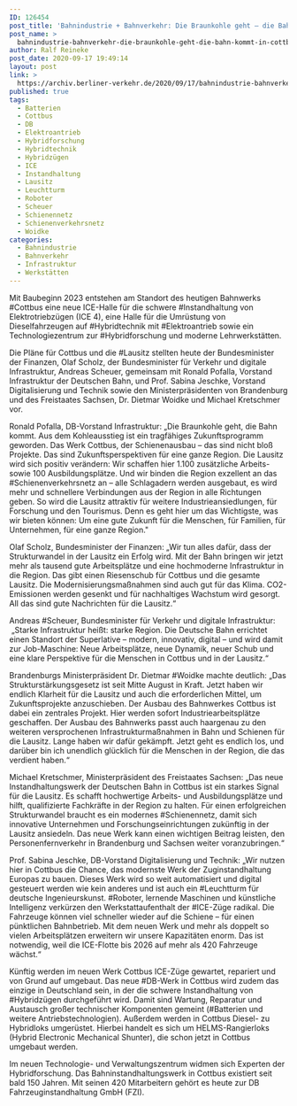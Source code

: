 ```yaml
---
ID: 126454
post_title: 'Bahnindustrie + Bahnverkehr: Die Braunkohle geht – die Bahn kommt: In Cottbus entsteht Europas modernstes Bahnwerk, aus DB'
post_name: >
  bahnindustrie-bahnverkehr-die-braunkohle-geht-die-bahn-kommt-in-cottbus-entsteht-europas-modernstes-bahnwerk-aus-db
author: Ralf Reineke
post_date: 2020-09-17 19:49:14
layout: post
link: >
  https://archiv.berliner-verkehr.de/2020/09/17/bahnindustrie-bahnverkehr-die-braunkohle-geht-die-bahn-kommt-in-cottbus-entsteht-europas-modernstes-bahnwerk-aus-db/
published: true
tags:
  - Batterien
  - Cottbus
  - DB
  - Elektroantrieb
  - Hybridforschung
  - Hybridtechnik
  - Hybridzügen
  - ICE
  - Instandhaltung
  - Lausitz
  - Leuchtturm
  - Roboter
  - Scheuer
  - Schienennetz
  - Schienenverkehrsnetz
  - Woidke
categories:
  - Bahnindustrie
  - Bahnverkehr
  - Infrastruktur
  - Werkstätten
---
```

Mit Baubeginn 2023 entstehen am Standort des heutigen Bahnwerks #Cottbus eine neue ICE-Halle für die schwere #Instandhaltung von Elektrotriebzügen (ICE 4), eine Halle für die Umrüstung von Dieselfahrzeugen auf #Hybridtechnik mit #Elektroantrieb sowie ein Technologiezentrum zur #Hybridforschung und moderne Lehrwerkstätten.

Die Pläne für Cottbus und die #Lausitz stellten heute der Bundesminister der Finanzen, Olaf Scholz, der Bundesminister für Verkehr und digitale Infrastruktur, Andreas Scheuer, gemeinsam mit Ronald Pofalla, Vorstand Infrastruktur der Deutschen Bahn, und Prof. Sabina Jeschke, Vorstand Digitalisierung und Technik sowie den Ministerpräsidenten von Brandenburg und des Freistaates Sachsen, Dr. Dietmar Woidke und Michael Kretschmer vor.

Ronald Pofalla, DB-Vorstand Infrastruktur: „Die Braunkohle geht, die Bahn kommt. Aus dem Kohleausstieg ist ein tragfähiges Zukunftsprogramm geworden. Das Werk Cottbus, der Schienenausbau – das sind nicht bloß Projekte. Das sind Zukunftsperspektiven für eine ganze Region. Die Lausitz wird sich positiv verändern: Wir schaffen hier 1.100 zusätzliche Arbeits- sowie 100 Ausbildungsplätze. Und wir binden die Region exzellent an das #Schienenverkehrsnetz an – alle Schlagadern werden ausgebaut, es wird mehr und schnellere Verbindungen aus der Region in alle Richtungen geben. So wird die Lausitz attraktiv für weitere Industrieansiedlungen, für Forschung und den Tourismus. Denn es geht hier um das Wichtigste, was wir bieten können: Um eine gute Zukunft für die Menschen, für Familien, für Unternehmen, für eine ganze Region."

Olaf Scholz, Bundesminister der Finanzen: „Wir tun alles dafür, dass der Strukturwandel in der Lausitz ein Erfolg wird. Mit der Bahn bringen wir jetzt mehr als tausend gute Arbeitsplätze und eine hochmoderne Infrastruktur in die Region. Das gibt einen Riesenschub für Cottbus und die gesamte Lausitz. Die Modernisierungsmaßnahmen sind auch gut für das Klima. CO2-Emissionen werden gesenkt und für nachhaltiges Wachstum wird gesorgt. All das sind gute Nachrichten für die Lausitz.“

Andreas #Scheuer, Bundesminister für Verkehr und digitale Infrastruktur:  „Starke Infrastruktur heißt: starke Region. Die Deutsche Bahn errichtet einen Standort der Superlative – modern, innovativ, digital – und wird damit zur Job-Maschine: Neue Arbeitsplätze, neue Dynamik, neuer Schub und eine klare Perspektive für die Menschen in Cottbus und in der Lausitz.“

Brandenburgs Ministerpräsident Dr. Dietmar #Woidke machte deutlich: „Das Strukturstärkungsgesetz ist seit Mitte August in Kraft. Jetzt haben wir endlich Klarheit für die Lausitz und auch die erforderlichen Mittel, um Zukunftsprojekte anzuschieben. Der Ausbau des Bahnwerkes Cottbus ist dabei ein zentrales Projekt. Hier werden sofort Industriearbeitsplätze geschaffen. Der Ausbau des Bahnwerks passt auch haargenau zu den weiteren versprochenen Infrastrukturmaßnahmen in Bahn und Schienen für die Lausitz. Lange haben wir dafür gekämpft. Jetzt geht es endlich los, und darüber bin ich unendlich glücklich für die Menschen in der Region, die das verdient haben.“

Michael Kretschmer, Ministerpräsident des Freistaates Sachsen: „Das neue Instandhaltungswerk der Deutschen Bahn in Cottbus ist ein starkes Signal für die Lausitz. Es schafft hochwertige Arbeits- und Ausbildungsplätze und hilft, qualifizierte Fachkräfte in der Region zu halten. Für einen erfolgreichen Strukturwandel braucht es ein modernes #Schienennetz, damit sich innovative Unternehmen und Forschungseinrichtungen zukünftig in der Lausitz ansiedeln. Das neue Werk kann einen wichtigen Beitrag leisten, den Personenfernverkehr in Brandenburg und Sachsen weiter voranzubringen.“

Prof. Sabina Jeschke, DB-Vorstand Digitalisierung und Technik: „Wir nutzen hier in Cottbus die Chance, das modernste Werk der Zuginstandhaltung Europas zu bauen. Dieses Werk wird so weit automatisiert und digital gesteuert werden wie kein anderes und ist auch ein #Leuchtturm für deutsche Ingenieurskunst. #Roboter, lernende Maschinen und künstliche Intelligenz verkürzen den Werkstattaufenthalt der #ICE-Züge radikal. Die Fahrzeuge können viel schneller wieder auf die Schiene – für einen pünktlichen Bahnbetrieb. Mit dem neuen Werk und mehr als doppelt so vielen Arbeitsplätzen erweitern wir unsere Kapazitäten enorm. Das ist notwendig, weil die ICE-Flotte bis 2026 auf mehr als 420 Fahrzeuge wächst.“

Künftig werden im neuen Werk Cottbus ICE-Züge gewartet, repariert und von Grund auf umgebaut. Das neue #DB-Werk in Cottbus wird zudem das einzige in Deutschland sein, in der die schwere Instandhaltung von #Hybridzügen durchgeführt wird. Damit sind Wartung, Reparatur und Austausch großer technischer Komponenten gemeint (#Batterien und weitere Antriebstechnologien). Außerdem werden in Cottbus Diesel- zu Hybridloks umgerüstet. Hierbei handelt es sich um HELMS-Rangierloks (Hybrid Electronic Mechanical Shunter), die schon jetzt in Cottbus umgebaut werden.

Im neuen Technologie- und Verwaltungszentrum widmen sich Experten der Hybridforschung. Das Bahninstandhaltungswerk in Cottbus existiert seit bald 150 Jahren. Mit seinen 420 Mitarbeitern gehört es heute zur DB Fahrzeuginstandhaltung GmbH (FZI).